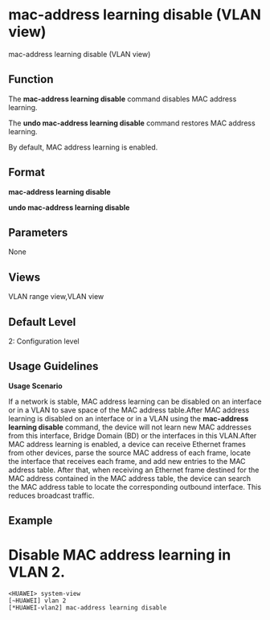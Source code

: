 mac-address learning disable (VLAN view)
========================================

mac-address learning disable (VLAN view)

Function
--------



The **mac-address learning disable** command disables MAC address learning.

The **undo mac-address learning disable** command restores MAC address learning.



By default, MAC address learning is enabled.


Format
------

**mac-address learning disable**

**undo mac-address learning disable**


Parameters
----------

None

Views
-----

VLAN range view,VLAN view


Default Level
-------------

2: Configuration level


Usage Guidelines
----------------

**Usage Scenario**



If a network is stable, MAC address learning can be disabled on an interface or in a VLAN to save space of the MAC address table.After MAC address learning is disabled on an interface or in a VLAN using the **mac-address learning disable** command, the device will not learn new MAC addresses from this interface, Bridge Domain (BD) or the interfaces in this VLAN.After MAC address learning is enabled, a device can receive Ethernet frames from other devices, parse the source MAC address of each frame, locate the interface that receives each frame, and add new entries to the MAC address table. After that, when receiving an Ethernet frame destined for the MAC address contained in the MAC address table, the device can search the MAC address table to locate the corresponding outbound interface. This reduces broadcast traffic.




Example
-------

# Disable MAC address learning in VLAN 2.
```
<HUAWEI> system-view
[~HUAWEI] vlan 2
[*HUAWEI-vlan2] mac-address learning disable

```